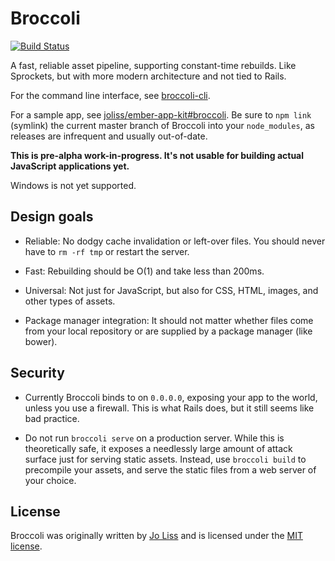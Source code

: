 # Broccoli

[![Build Status](https://travis-ci.org/joliss/broccoli.png?branch=master)](https://travis-ci.org/joliss/broccoli)

A fast, reliable asset pipeline, supporting constant-time rebuilds. Like
Sprockets, but with more modern architecture and not tied to Rails.

For the command line interface, see [broccoli-cli](https://github.com/joliss/broccoli-cli).

For a sample app, see [joliss/ember-app-kit#broccoli](https://github.com/joliss/ember-app-kit/tree/broccoli).
Be sure to `npm link` (symlink) the current master branch of Broccoli into
your `node_modules`, as releases are infrequent and usually out-of-date.

**This is pre-alpha work-in-progress. It's not usable for building actual JavaScript applications yet.**

Windows is not yet supported.

## Design goals

* Reliable: No dodgy cache invalidation or left-over files. You should never
  have to `rm -rf tmp` or restart the server.

* Fast: Rebuilding should be O(1) and take less than 200ms.

* Universal: Not just for JavaScript, but also for CSS, HTML, images, and
  other types of assets.

* Package manager integration: It should not matter whether files come from
  your local repository or are supplied by a package manager (like bower).

## Security

* Currently Broccoli binds to on `0.0.0.0`, exposing your app to the world,
  unless you use a firewall. This is what Rails does, but it still seems like
  bad practice.

* Do not run `broccoli serve` on a production server. While this is
  theoretically safe, it exposes a needlessly large amount of attack surface
  just for serving static assets. Instead, use `broccoli build` to precompile
  your assets, and serve the static files from a web server of your choice.

## License

Broccoli was originally written by [Jo Liss](http://www.solitr.com/) and is
licensed under the [MIT license](LICENSE.md).
